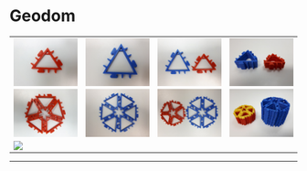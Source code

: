 # Geodom

<table>
    <tr>
        <td>
            <img src="building.block_red.jpg" width=300 align=center> 
        </td>
        <td>
            <img src="building.block_blue.jpg" width=300 align=center> 
        </td>
        <td>
            <img src="building.block_together.jpg" width=300 align=center> 
        </td>
        <td>
            <img src="building.block_together_pack.jpg" width=300 align=center> 
        </td>
    </tr>
    <tr>
        <td>
            <img src="fiveangle.jpg" width=300 align=center> 
        </td>
        <td>
            <img src="sixangle.jpg" width=300 align=center> 
        </td>
        <td>
            <img src="sixangle.and.fiveangle.jpg" width=300 align=center> 
        </td>
        <td>
            <img src="sixangle.and.fiveangle_pack.jpg" width=300 align=center> 
        </td>
    </tr>
    <tr>
        <td colspan="4">
            <img src="ball.jpg" align=center> 
        </td>
    </tr>
</table>

---







